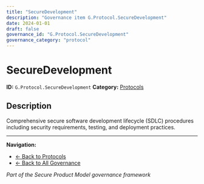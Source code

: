 ```yaml
---
title: "SecureDevelopment"
description: "Governance item G.Protocol.SecureDevelopment"
date: 2024-01-01
draft: false
governance_id: "G.Protocol.SecureDevelopment"
governance_category: "protocol"
---
```


# SecureDevelopment

**ID:** `G.Protocol.SecureDevelopment`
**Category:** [Protocols](../)

## Description

Comprehensive secure software development lifecycle (SDLC) procedures including security requirements, testing, and deployment practices.


---

**Navigation:**
- [← Back to Protocols](../)
- [← Back to All Governance](/governance/)

*Part of the Secure Product Model governance framework*
